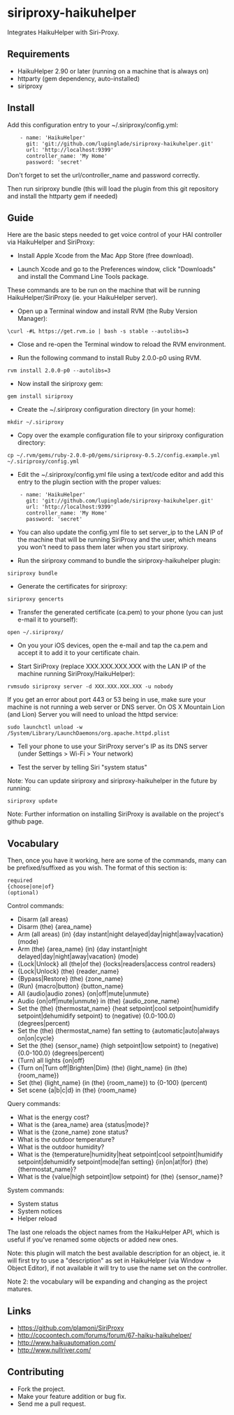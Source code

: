 # siriproxy-haikuhelper

Integrates HaikuHelper with Siri-Proxy.

## Requirements

* HaikuHelper 2.90 or later (running on a machine that is always on)
* httparty (gem dependency, auto-installed)
* siriproxy

## Install

Add this configuration entry to your ~/.siriproxy/config.yml:

```
    - name: 'HaikuHelper'
      git: 'git://github.com/lupinglade/siriproxy-haikuhelper.git'
      url: 'http://localhost:9399'
      controller_name: 'My Home'
      password: 'secret'
```

Don't forget to set the url/controller_name and password correctly.

Then run siriproxy bundle (this will load the plugin from this git repository and install the httparty gem if needed)

## Guide

Here are the basic steps needed to get voice control of your HAI controller via HaikuHelper and SiriProxy:

* Install Apple Xcode from the Mac App Store (free download).

* Launch Xcode and go to the Preferences window, click "Downloads" and install the Command Line Tools package.

These commands are to be run on the machine that will be running HaikuHelper/SiriProxy (ie. your HaikuHelper server).

* Open up a Terminal window and install RVM (the Ruby Version Manager):

```
\curl -#L https://get.rvm.io | bash -s stable --autolibs=3
```

* Close and re-open the Terminal window to reload the RVM environment.

* Run the following command to install Ruby 2.0.0-p0 using RVM.

```
rvm install 2.0.0-p0 --autolibs=3
```

* Now install the siriproxy gem:

```
gem install siriproxy
```

* Create the ~/.siriproxy configuration directory (in your home):

```
mkdir ~/.siriproxy
```

* Copy over the example configuration file to your siriproxy configuration directory:

```
cp ~/.rvm/gems/ruby-2.0.0-p0/gems/siriproxy-0.5.2/config.example.yml ~/.siriproxy/config.yml
```

* Edit the ~/.siriproxy/config.yml file using a text/code editor and add this entry to the plugin section with the proper values:

```
    - name: 'HaikuHelper'
      git: 'git://github.com/lupinglade/siriproxy-haikuhelper.git'
      url: 'http://localhost:9399'
      controller_name: 'My Home'
      password: 'secret'
```

* You can also update the config.yml file to set server_ip to the LAN IP of the machine that will be running SiriProxy and the user, which means you won't need to pass them later when you start siriproxy.

* Run the siriproxy command to bundle the siriproxy-haikuhelper plugin:

```
siriproxy bundle
```

* Generate the certificates for siriproxy:

```
siriproxy gencerts
```

* Transfer the generated certificate (ca.pem) to your phone (you can just e-mail it to yourself):

```
open ~/.siriproxy/
```

* On you your iOS devices, open the e-mail and tap the ca.pem and accept it to add it to your certificate chain.

* Start SiriProxy (replace XXX.XXX.XXX.XXX with the LAN IP of the machine running SiriProxy/HaikuHelper):

```
rvmsudo siriproxy server -d XXX.XXX.XXX.XXX -u nobody
```

If you get an error about port 443 or 53 being in use, make sure your machine is not running a web server or DNS server. On OS X Mountain Lion (and Lion) Server you will need to unload the httpd service:

```
sudo launchctl unload -w /System/Library/LaunchDaemons/org.apache.httpd.plist
```

* Tell your phone to use your SiriProxy server's IP as its DNS server (under Settings > Wi-Fi > Your network)

* Test the server by telling Siri "system status"

Note: You can update siriproxy and siriproxy-haikuhelper in the future by running:

```
siriproxy update
```

Note: Further information on installing SiriProxy is available on the project's github page. 

## Vocabulary

Then, once you have it working, here are some of the commands, many can be prefixed/suffixed as you wish. The format of this section is:

```
required
{choose|one|of}
(optional)
```

Control commands:

* Disarm (all areas)
* Disarm (the) {area_name}
* Arm (all areas) (in) {day instant|night delayed|day|night|away|vacation} (mode)
* Arm (the) {area_name} (in) {day instant|night delayed|day|night|away|vacation} (mode)
* {Lock|Unlock} all (the|of the) {locks|readers|access control readers}
* {Lock|Unlock} (the) {reader_name}
* {Bypass|Restore} (the) {zone_name}
* (Run) {macro|button} {button_name}
* All {audio|audio zones} {on|off|mute|unmute}
* Audio {on|off|mute|unmute} in (the) {audio_zone_name}
* Set the (the) {thermostat_name} {heat setpoint|cool setpoint|humidify setpoint|dehumidify setpoint} to (negative) {0.0-100.0} (degrees|percent)
* Set the (the) {thermostat_name} fan setting to {automatic|auto|always on|on|cycle}
* Set the (the) {sensor_name} {high setpoint|low setpoint} to (negative) {0.0-100.0} (degrees|percent)
* (Turn) all lights {on|off}
* {Turn on|Turn off|Brighten|Dim} (the) {light_name} (in (the) {room_name})
* Set (the) {light_name} (in (the) {room_name}) to {0-100} (percent)
* Set scene {a|b|c|d} in (the) {room_name}

Query commands:

* What is the energy cost?
* What is the {area_name} area {status|mode}?
* What is the {zone_name} zone status?
* What is the outdoor temperature?
* What is the outdoor humidity?
* What is the {temperature|humidity|heat setpoint|cool setpoint|humidify setpoint|dehumidify setpoint|mode|fan setting} {in|on|at|for} (the) {thermostat_name}?
* What is the {value|high setpoint|low setpoint} for (the) {sensor_name}?

System commands:

* System status
* System notices
* Helper reload

The last one reloads the object names from the HaikuHelper API, which is useful if you've renamed some objects or added new ones.

Note: this plugin will match the best available description for an object, ie. it will first try to use a "description" as set in HaikuHelper (via Window -> Object Editor), if not available it will try to use the name set on the controller.

Note 2: the vocabulary will be expanding and changing as the project matures.

## Links

* https://github.com/plamoni/SiriProxy
* http://cocoontech.com/forums/forum/67-haiku-haikuhelper/
* http://www.haikuautomation.com/
* http://www.nullriver.com/

## Contributing

* Fork the project.
* Make your feature addition or bug fix.
* Send me a pull request.
